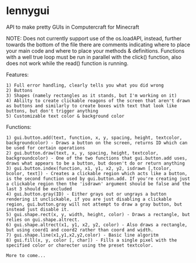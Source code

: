 lennygui
========

API to make pretty GUIs in Computercraft for Minecraft

NOTE: Does not currently support use of the os.loadAPI, instead, further towards the bottom of the file there are comments indicating where to place your main code and where to place your methods & definitions. Functions with a well true loop must be run in parallel with the click() function, also does not work while the read() function is running.

Features:

	1) Full error handling, clearly tells you what you did wrong
	2) Buttons
	3) Shapes (namely rectangles as it stands, but I'm working on it)
	4) Ablilty to create clickable reagons of the screen that aren't drawn as buttons and similarly to create boxes with text that look like buttons, but don't trigger anything
	5) Customizable text color & background color

Functions:

	1) gui.button.add(text, function, x, y, spacing, height, textcolor, backgroundcolor) - Draws a button on the screen, returns ID which can be used for certain operations
	2) gui.button.draw(text, x, y, spacing, height, textcolor, backgroundcolor) - One of the two functions that gui.button.add uses, draws what appears to be a button, but dosen't do or return anything
	3) gui.button.index(function, x1, y1, x2, y2, isdrawn [,tcolor, bcolor, text]) - Creates a clickable region which acts like a button, is the second function used by gui.button.add. If you're creating just a clickable region then the 'isdrawn' argument should be false and the last 3 should be excluded
	4) gui.button.gray(ID) - Either grays out or ungrays a button rendering it unclickable, if you are just disabling a clickable region, gui.button.gray will not attempt to draw a gray button, but instead just disable it.
	5) gui.shape.rect(x, y, width, height, color) - Draws a rectangle, but relies on gui.shape.altrect.
	6) gui.shape.altrect(x1, y1, x2, y2, color) - Also draws a rectangle, but using coord1 and coord2 rather than coord and width.
	7) gui.shape.line(x1,y1,x2,y2,color) - Basic line algoritm
	8) gui.fill(x, y, color [, char]) - Fills a single pixel with the specified color or charecter using the preset textcolor.

	More to come...